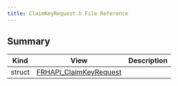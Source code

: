 ```yaml
---
title: ClaimKeyRequest.h File Reference
---
```


## Summary
| Kind | View | Description |
|------|------|-------------|
|struct|[FRHAPI_ClaimKeyRequest](/unreal-plugins/all/structfrhapi__claimkeyrequest/#structFRHAPI__ClaimKeyRequest)||

